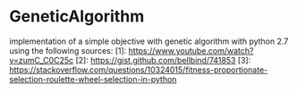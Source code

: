 # GeneticAlgorithm
implementation of a simple objective with genetic algorithm with python 2.7
using the following sources:
[1]: https://www.youtube.com/watch?v=zumC_C0C25c
[2]: https://gist.github.com/bellbind/741853
[3]: https://stackoverflow.com/questions/10324015/fitness-proportionate-selection-roulette-wheel-selection-in-python

